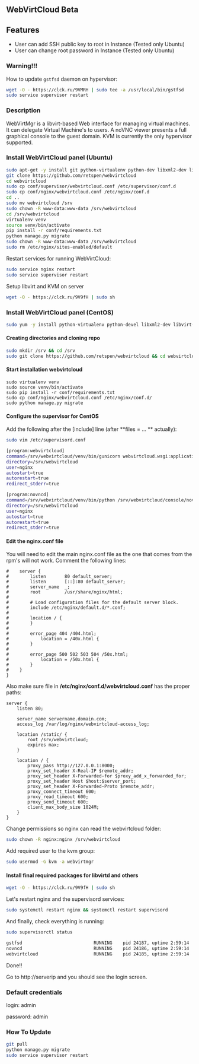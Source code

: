 ## WebVirtCloud Beta


## Features

* User can add SSH public key to root in Instance (Tested only Ubuntu)
* User can change root password in Instance (Tested only Ubuntu)

### Warning!!!

How to update <code>gstfsd</code> daemon on hypervisor:

```bash
wget -O - https://clck.ru/9VMRH | sudo tee -a /usr/local/bin/gstfsd
sudo service supervisor restart
```

### Description

WebVirtMgr is a libvirt-based Web interface for managing virtual machines. It can delegate Virtual Machine's to users. A noVNC viewer presents a full graphical console to the guest domain.  KVM is currently the only hypervisor supported.

### Install WebVirtCloud panel (Ubuntu)

```bash
sudo apt-get -y install git python-virtualenv python-dev libxml2-dev libvirt-dev zlib1g-dev nginx supervisor
git clone https://github.com/retspen/webvirtcloud
cd webvirtcloud
sudo cp conf/supervisor/webvirtcloud.conf /etc/supervisor/conf.d
sudo cp conf/nginx/webvirtcloud.conf /etc/nginx/conf.d
cd ..
sudo mv webvirtcloud /srv
sudo chown -R www-data:www-data /srv/webvirtcloud
cd /srv/webvirtcloud
virtualenv venv
source venv/bin/activate
pip install -r conf/requirements.txt
python manage.py migrate
sudo chown -R www-data:www-data /srv/webvirtcloud
sudo rm /etc/nginx/sites-enabled/default
```

Restart services for running WebVirtCloud:

```bash
sudo service nginx restart
sudo service supervisor restart
```

Setup libvirt and KVM on server

```bash
wget -O - https://clck.ru/9V9fH | sudo sh
```

### Install WebVirtCloud panel (CentOS)

```bash
sudo yum -y install python-virtualenv python-devel libxml2-dev libvirt-devel glibc gcc nginx supervisor git libxml2 libxml2-devel git
```

#### Creating directories and cloning repo

```bash
sudo mkdir /srv && cd /srv
sudo git clone https://github.com/retspen/webvirtcloud && cd webvirtcloud
```

#### Start installation webvirtcloud
```
sudo virtualenv venv
sudo source venv/bin/activate
sudo pip install -r conf/requirements.txt
sudo cp conf/nginx/webvirtcloud.conf /etc/nginx/conf.d/
sudo python manage.py migrate
```

#### Configure the supervisor for CentOS
Add the following after the [include] line (after **files = ... ** actually):
```bash
sudo vim /etc/supervisord.conf

[program:webvirtcloud]
command=/srv/webvirtcloud/venv/bin/gunicorn webvirtcloud.wsgi:application -c /srv/webvirtcloud/gunicorn.conf.py
directory=/srv/webvirtcloud
user=nginx
autostart=true
autorestart=true
redirect_stderr=true

[program:novncd]
command=/srv/webvirtcloud/venv/bin/python /srv/webvirtcloud/console/novncd
directory=/srv/webvirtcloud
user=nginx
autostart=true
autorestart=true
redirect_stderr=true
```

#### Edit the nginx.conf file
You will need to edit the main nginx.conf file as the one that comes from the rpm's will not work. Comment the following lines:

```
#    server {
#        listen       80 default_server;
#        listen       [::]:80 default_server;
#        server_name  _;
#        root         /usr/share/nginx/html;
#
#        # Load configuration files for the default server block.
#        include /etc/nginx/default.d/*.conf;
#
#        location / {
#        }
#
#        error_page 404 /404.html;
#            location = /40x.html {
#        }
#
#        error_page 500 502 503 504 /50x.html;
#            location = /50x.html {
#        }
#    }
}
```

Also make sure file in **/etc/nginx/conf.d/webvirtcloud.conf** has the proper paths:
```
server {
    listen 80;

    server_name servername.domain.com;
    access_log /var/log/nginx/webvirtcloud-access_log; 

    location /static/ {
        root /srv/webvirtcloud;
        expires max;
    }

    location / {
        proxy_pass http://127.0.0.1:8000;
        proxy_set_header X-Real-IP $remote_addr;
        proxy_set_header X-Forwarded-for $proxy_add_x_forwarded_for;
        proxy_set_header Host $host:$server_port;
        proxy_set_header X-Forwarded-Proto $remote_addr;
        proxy_connect_timeout 600;
        proxy_read_timeout 600;
        proxy_send_timeout 600;
        client_max_body_size 1024M;
    }
}
```

Change permissions so nginx can read the webvirtcloud folder:

```bash
sudo chown -R nginx:nginx /srv/webvirtcloud
```

Add required user to the kvm group:
```bash
sudo usermod -G kvm -a webvirtmgr
```


#### Install final required packages for libvirtd and others
```bash
wget -O - https://clck.ru/9V9fH | sudo sh
```

Let's restart nginx and the supervisord services:
```bash
sudo systemctl restart nginx && systemctl restart supervisord
```

And finally, check everything is running:
```bash
sudo supervisorctl status

gstfsd                           RUNNING    pid 24187, uptime 2:59:14
novncd                           RUNNING    pid 24186, uptime 2:59:14
webvirtcloud                     RUNNING    pid 24185, uptime 2:59:14

```

Done!!

Go to http://serverip and you should see the login screen.

### Default credentials

login: admin

password: admin


### How To Update
```bash
git pull
python manage.py migrate
sudo service supervisor restart
```
